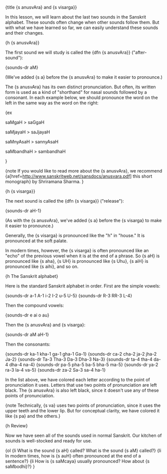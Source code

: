 {title {s anusvAra} and {s visarga}}

In this lesson, we will learn about the last two sounds in the Sanskrit
alphabet. These sounds often change when other sounds follow them. But with
what we have learned so far, we can easily understand these sounds and their
changes.


{h {s anusvAra}}

The first sound we will study is called the {dfn {s anusvAra}} ("after-sound"):

{sounds-dr aM}

(We've added {s a} before the {s anusvAra} to make it easier to pronounce.)

The {s anusvAra} has its own distinct pronunciation. But often, its written
form is used as a kind of "shorthand" for nasal sounds followed by a consonant.
In each example below, we should pronounce the word on the left in the same way
as the word on the right:

{ex

saMgaH > saGgaH

saMjayaH > saJjayaH

saMnyAsaH > sannyAsaH

saMbandhaH > sambandhaH

}

{note
If you would like to read more about the {s anusvAra}, we recommend
{a[href=http://www.sanskritweb.net/sansdocs/anusvara.pdf] this short monograph}
by Shriramana Sharma.
}


{h {s visarga}}

The next sound is called the {dfn {s visarga}} ("release"):

{sounds-dr aH-1}

(As with the {s anusvAra}, we've added {s a} before the {s visarga} to make it
easier to pronounce.)

Generally, the {s visarga} is pronounced like the "h" in "house." It is
pronounced at the soft palate.

In modern times, however, the {s visarga} is often pronounced like an "echo" of
the previous vowel when it is at the end of a phrase. So {s aH} is pronounced
like {s aha}, {s UH} is pronounced like {s Uhu}, {s aiH} is pronounced like {s
aihi}, and so on.


{h The Sanskrit alphabet}

Here is the standard Sanskrit alphabet in order. First are the simple vowels:

{sounds-dr a-1 A-1 i-2 I-2 u-5 U-5}
{sounds-dr R-3 RR-3 L-4}

Then the compound vowels:

{sounds-dr e ai o au}

Then the {s anusvAra} and {s visarga}:

{sounds-dr aM aH-1}

Then the consonants:

{sounds-dr ka-1 kha-1 ga-1 gha-1 Ga-1}
{sounds-dr ca-2 cha-2 ja-2 jha-2 Ja-2}
{sounds-dr Ta-3 Tha-3 Da-3 Dha-3 Na-3}
{sounds-dr ta-4 tha-4 da-4 dha-4 na-4}
{sounds-dr pa-5 pha-5 ba-5 bha-5 ma-5}
{sounds-dr ya-2 ra-3 la-4 va-5}
{sounds-dr za-2 Sa-3 sa-4 ha-1}

In the list above, we have colored each letter according to the point of
pronunciation it uses. Letters that use two points of pronunciation are left
black. The {s anusvAra} is also left black, since it doesn't use any of these
points of pronunciation.

{note Technically, {s va} uses two points of pronunciation, since it uses the
upper teeth and the lower lip. But for conceptual clarity, we have colored it
like {s pa} and the others.}


{h Review}

Now we have seen all of the sounds used in normal Sanskrit. Our kitchen of
sounds is well-stocked and ready for use.

{ol
{li What is the sound {s aH} called? What is the sound {s aM} called?}
{li In modern times, how is {s auH} often pronounced at the end of a sentence?}
{li How is {s saMcaya} usually pronounced? How about {s saMbodhi}?}
}
